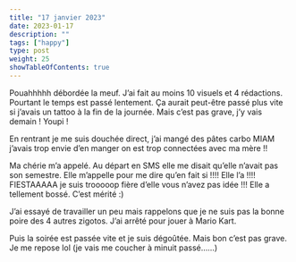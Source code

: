 ```yaml
---
title: "17 janvier 2023"
date: 2023-01-17
description: ""
tags: ["happy"]
type: post
weight: 25
showTableOfContents: true
---
```


Pouahhhhh débordée la meuf. J’ai fait au moins 10 visuels et 4 rédactions. Pourtant le temps est passé lentement. Ça aurait peut-être passé plus vite si j’avais un tattoo à la fin de la journée. Mais c’est pas grave, j’y vais demain ! Youpi !

En rentrant je me suis douchée direct, j’ai mangé des pâtes carbo MIAM j’avais trop envie d’en manger on est trop connectées avec ma mère !!

Ma chérie m’a appelé. Au départ en SMS elle me disait qu’elle n’avait pas son semestre. Elle m’appelle pour me dire qu’en fait si !!!! Elle l’a !!!! FIESTAAAAA je suis trooooop fière d’elle vous n’avez pas idée !!! Elle a tellement bossé. C’est mérité :)

J’ai essayé de travailler un peu mais rappelons que je ne suis pas la bonne poire des 4 autres zigotos. J’ai arrêté pour jouer à Mario Kart.

Puis la soirée est passée vite et je suis dégoûtée. Mais bon c’est pas grave. Je me repose lol (je vais me coucher à minuit passé……)